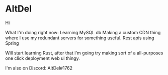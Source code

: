 # AltDel

Hi


What I'm doing right now:
Learning MySQL db
Making a custom CDN thing where I use my redundant servers for something useful.
Rest apis using Spring

Will start learning Rust, after that I'm going try making sort of a all-purposes one click deployment web ui thingy.

I'm also on Discord: AltDel#1762

